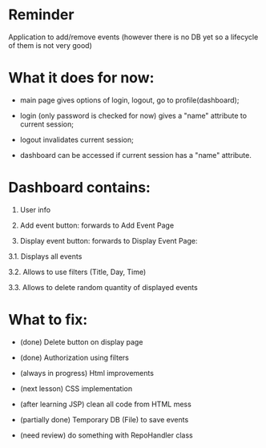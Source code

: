 # Reminder
Application to add/remove events (however there is no DB yet so a lifecycle of them is not very good)

# What it does for now:

- main page gives options of login, logout, go to profile(dashboard);

- login (only password is checked for now) gives a "name" attribute to current session;

- logout invalidates current session;

- dashboard can be accessed if current session has a "name" attribute.

# Dashboard contains:

1. User info

2. Add event button: forwards to Add Event Page

3. Display event button: forwards to Display Event Page:

3.1. Displays all events

3.2. Allows to use filters (Title, Day, Time)

3.3. Allows to delete random quantity of displayed events 

# What to fix:

- (done) Delete button on display page

- (done) Authorization using filters 

- (always in progress) Html improvements

- (next lesson) CSS implementation

- (after learning JSP) clean all code from HTML mess 

- (partially done) Temporary DB (File) to save events

- (need review) do something with RepoHandler class

